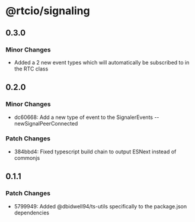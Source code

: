 # @rtcio/signaling

## 0.3.0

### Minor Changes

- Added a 2 new event types which will automatically be subscribed to in the RTC class

## 0.2.0

### Minor Changes

- dc60668: Add a new type of event to the SignalerEvents -- newSignalPeerConnected

### Patch Changes

- 384bbd4: Fixed typescript build chain to output ESNext instead of commonjs

## 0.1.1

### Patch Changes

- 5799949: Added @dbidwell94/ts-utils specifically to the package.json dependencies
